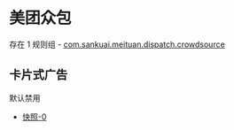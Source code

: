 # 美团众包

存在 1 规则组 - [com.sankuai.meituan.dispatch.crowdsource](/src/apps/com.sankuai.meituan.dispatch.crowdsource.ts)

## 卡片式广告

默认禁用

- [快照-0](https://i.gkd.li/import/13694935)
